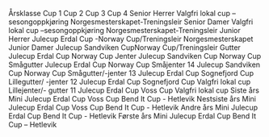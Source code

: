

Årsklasse Cup 1 Cup 2 Cup 3 Cup 4
Senior Herrer Valgfri lokal cup – sesongoppkjøring Norgesmesterskapet-Treningsleir
Senior Damer Valgfri lokal cup –sesongoppkjøring Norgesmesterskapet-Treningsleir
Junior Herrer Julecup Erdal Cup -Norway Cup/Treningsleir Norgesmesterskapet
Junior Damer Julecup Sandviken CupNorway Cup/Treningsleir
Gutter Julecup Erdal Cup Norway Cup
Jenter Julecup Sandviken Cup Norway Cup
Smågutter Julecup Erdal Cup Norway Cup
Småjenter 14 Julecup Sandviken Cup Norway Cup
Smågutter/-jenter 13 Julecup Erdal Cup Sognefjord Cup
Lillegutter/ -jenter 12 Julecup Erdal Cup Sognefjord Cup Valgfri lokal cup
Lillejenter/- gutter 11 Julecup Erdal Cup Voss Cup Valgfri lokal cup
Siste års Mini Julecup Erdal Cup Voss Cup Bend It Cup - Hetlevik
Nestsiste års Mini Julecup Erdal Cup Voss Cup Bend It Cup - Hetlevik
Andre års Mini Julecup Erdal Cup Bend It Cup - Hetlevik
Første års Mini Julecup Erdal Cup Bend It Cup – Hetlevik
